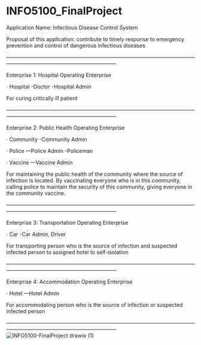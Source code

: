 # INFO5100_FinalProject

Application Name: Infectious Disease Control System

Proposal of this application: contribute to timely response to emergency prevention and control of dangerous infectious diseases

—————————————————————————————————————————————————————————

Enterprise 1: Hospital Operating Enterprise

· Hospital
  -Doctor
  -Hospital Admin

For curing critically ill patient

—————————————————————————————————————————————————————————

Enterprise 2: Public Health Operating Enterprise

· Community
  -Community Admin
  
· Police
  —Police Admin
  -Policeman
  
· Vaccine
  —Vaccine Admin

For maintaining the public health of the community where the source of infection is located. By vaccinating everyone who is in this community, calling police to maintain the security of this community, giving everyone in the community vaccine.

—————————————————————————————————————————————————————————

Enterprise 3: Transportation Operating Enterprise

· Car
  -Car Admin, Driver

For transporting person who is the source of infection and suspected infected person to assigned hotel to self-isolation

—————————————————————————————————————————————————————————

Enterprise 4: Accommodation Operating Enterprise

· Hotel 
  —Hotel Admin

For accommodating person who is the source of infection or suspected infected person

—————————————————————————————————————————————————————————
![INFO5100-FinalProject drawio (1)](https://user-images.githubusercontent.com/113945707/204662713-7e8bc549-9e78-4e77-9168-ce9d06afb5fd.png)

